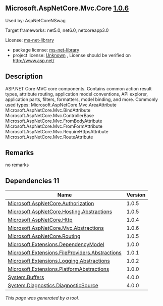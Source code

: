 Microsoft.AspNetCore.Mvc.Core [1.0.6](https://www.nuget.org/packages/Microsoft.AspNetCore.Mvc.Core/1.0.6)
--------------------

Used by: AspNetCoreNSwag

Target frameworks: net5.0, net6.0, netcoreapp3.0

License: [ms-net-library](../../../../licenses/ms-net-library) 

- package license: [ms-net-library](http://www.microsoft.com/web/webpi/eula/net_library_eula_enu.htm) 
- project license: [Unknown](http://www.asp.net/) , License should be verified on http://www.asp.net/

Description
-----------
ASP.NET Core MVC core components. Contains common action result types, attribute routing, application model conventions, API explorer, application parts, filters, formatters, model binding, and more.
Commonly used types:
Microsoft.AspNetCore.Mvc.AreaAttribute
Microsoft.AspNetCore.Mvc.BindAttribute
Microsoft.AspNetCore.Mvc.ControllerBase
Microsoft.AspNetCore.Mvc.FromBodyAttribute
Microsoft.AspNetCore.Mvc.FromFormAttribute
Microsoft.AspNetCore.Mvc.RequireHttpsAttribute
Microsoft.AspNetCore.Mvc.RouteAttribute

Remarks
-----------
no remarks


Dependencies 11
-----------

|Name|Version|
|----------|:----|
|[Microsoft.AspNetCore.Authorization](../../../../packages/nuget.org/microsoft.aspnetcore.authorization/1.0.5)|1.0.5|
|[Microsoft.AspNetCore.Hosting.Abstractions](../../../../packages/nuget.org/microsoft.aspnetcore.hosting.abstractions/1.0.5)|1.0.5|
|[Microsoft.AspNetCore.Http](../../../../packages/nuget.org/microsoft.aspnetcore.http/1.0.4)|1.0.4|
|[Microsoft.AspNetCore.Mvc.Abstractions](../../../../packages/nuget.org/microsoft.aspnetcore.mvc.abstractions/1.0.6)|1.0.6|
|[Microsoft.AspNetCore.Routing](../../../../packages/nuget.org/microsoft.aspnetcore.routing/1.0.5)|1.0.5|
|[Microsoft.Extensions.DependencyModel](../../../../packages/nuget.org/microsoft.extensions.dependencymodel/1.0.0)|1.0.0|
|[Microsoft.Extensions.FileProviders.Abstractions](../../../../packages/nuget.org/microsoft.extensions.fileproviders.abstractions/1.0.1)|1.0.1|
|[Microsoft.Extensions.Logging.Abstractions](../../../../packages/nuget.org/microsoft.extensions.logging.abstractions/1.0.2)|1.0.2|
|[Microsoft.Extensions.PlatformAbstractions](../../../../packages/nuget.org/microsoft.extensions.platformabstractions/1.0.0)|1.0.0|
|[System.Buffers](../../../../packages/nuget.org/system.buffers/4.0.0)|4.0.0|
|[System.Diagnostics.DiagnosticSource](../../../../packages/nuget.org/system.diagnostics.diagnosticsource/4.0.0)|4.0.0|

*This page was generated by a tool.*